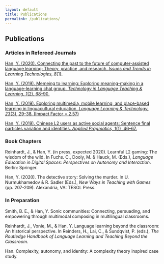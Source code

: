 ```yaml
---
layout: default
title: Publications
permalink: /publications/
---
```

## Publications
### Articles in Refereed Journals   
[Han, Y. (2020). Connecting the past to the future of computer-assisted language learning: Theory, practice, and research. *Issues and Trends in Learning Technologies, 8*(1).](https://journals.uair.arizona.edu/index.php/itet/article/view/23207)

[Han, Y. (2019). Memeing to learning: Exploring meaning-making in a language-learning chat group. *Technology in Language Teaching & Learning, 1*(2), 68–90.](https://www.castledown.com.au/journals/tltl/article/?reference=191)

[Han, Y. (2019). Exploring multimedia, mobile learning, and place-based learning in linguacultural education. *Language Learning & Technology, 23*(3), 29–38. (Impact Factor = 2.57)](https://www.lltjournal.org/item/3116)

[Han, Y. (2019). Chinese L2 users as active social agents: Sentence final particles variation and identities. *Applied Pragmatics, 1*(1), 46–67.](https://benjamins.com/catalog/ap.00003.han)

### Book Chapters
Reinhardt, J., & Han, Y. (in press, expected 2020). Learnful L2 gaming: The wisdom of the wild. In Fuchs. C., Dooly, M. & Hauck, M. (Eds.), *Language Education in Digital Spaces: Perspectives on Autonomy and Interaction*. Berlin: Springer.

Han, Y. (2020). The detective story: Solving the murder. In U. Nurmukhamedov & R. Sadler (Eds.), *New Ways in Teaching with Games* (pp. 207-209). Alexandria, VA: TESOL Press.  

### In Preparation
Smith, B. E., & Han, Y. Sonic communities: Connecting, persuading, and empowering through multimodal composing in multilingual classrooms.

Reinhardt, J., Vonie, M., & Han, Y. Language learning beyond the classroom: An historical perspective. In Reinders, H., Lai, C., & Sundqvist, P. (eds.), *The Routledge Handbook of Language Learning and Teaching Beyond the Classroom*.

Han. Complexity, autonomy, and identity: A complexity theory inspired case study.
